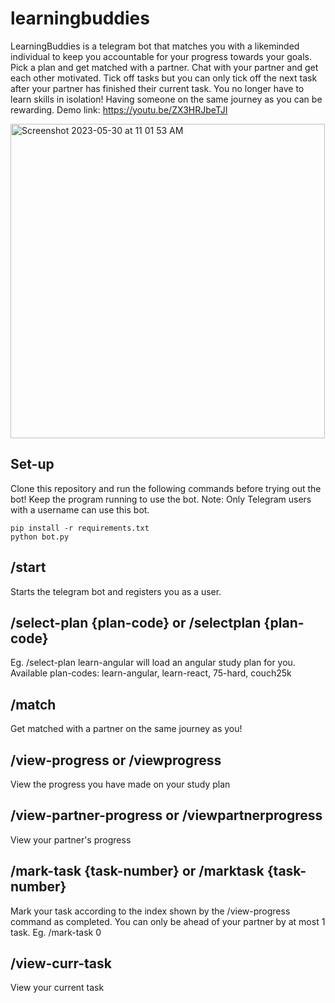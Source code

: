 # learningbuddies

LearningBuddies is a telegram bot that matches you with a likeminded individual to keep you accountable for your progress towards your goals. 
Pick a plan and get matched with a partner. Chat with your partner and get each other motivated. Tick off tasks but you can only tick off the next
task after your partner has finished their current task. You no longer have to learn skills in isolation! Having someone on the same journey as
you can be rewarding.
Demo link: https://youtu.be/ZX3HRJbeTJI

<img width="503" alt="Screenshot 2023-05-30 at 11 01 53 AM" src="https://github.com/cjyothika/learningbuddies/assets/59786385/94d59296-852e-497f-9f9f-90e8b3520179">

## Set-up
Clone this repository and run the following commands before trying out the bot! Keep the program running to use the bot. Note: Only Telegram users with a username can use this bot.
```
pip install -r requirements.txt
python bot.py
```
## /start
Starts the telegram bot and registers you as a user.

## /select-plan {plan-code} or /selectplan {plan-code}
Eg. /select-plan learn-angular will load an angular study plan for you.
Available plan-codes: learn-angular, learn-react, 75-hard, couch25k

## /match
Get matched with a partner on the same journey as you!

## /view-progress or /viewprogress
View the progress you have made on your study plan

## /view-partner-progress or /viewpartnerprogress
View your partner's progress

## /mark-task {task-number} or /marktask {task-number}
Mark your task according to the index shown by the /view-progress command as completed. You can only be ahead of your partner by at most 1 task.
Eg. /mark-task 0

## /view-curr-task
View your current task

